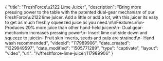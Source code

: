 {
    "title": "FreshForce\u2122 Lime Juicer",
    "description": "Bring more pressing power to the table with the patented dual-gear mechanism of our FreshForce\u2122 lime juicer. Add a little or add a lot, with this juicer its easy to get as much freshly squeezed juice as you need.\n\nFeatures:\n\n- Produces 20% more juice than other hand-held juicers\n- Dual gear-mechanism increases pressing power\n- Insert lime cut side down and squeeze to juice\n- Fruit skin inverts, seeds and pulp are strained\n- Hand wash recommended",
    "videoid": "117989906",
    "date_created": "1329949597",
    "date_modified": "1505771289",
    "type": "captivate",
    "layout": "video",
    "url": "\/v\/freshforce-lime-juicer\/117989906"
}